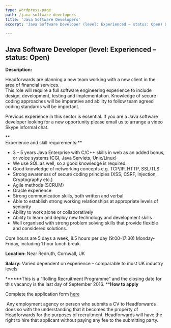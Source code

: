```yaml
---
type: wordpress-page
path: /java-software-developers
title: 'Java Software Developers'
excerpt: 'Java Software Developer (level: Experienced – status: Open) Description: Headforwards are planning a new team working with a new client in the area of financial services. This role will require a full software engineering experience to include design, development, testing and implementation. Knowledge of secure coding approaches will be imperative and ability to follow team agreed …'

---
```

Java Software Developer (level: Experienced – status: Open)
-----------------------------------------------------------

**Description:**

Headforwards are planning a new team working with a new client in the area of financial services.  
This role will require a full software engineering experience to include design, development, testing and implementation. Knowledge of secure coding approaches will be imperative and ability to follow team agreed coding standards will be important.

Previous experience in this sector is essential. If you are a Java software developer looking for a new opportunity please email us to arrange a video Skype informal chat.

**  
Experience and skill requirements:**

*   3 – 5 years Java Enterprise with C/C++ skills in web as an added bonus, or voice systems (CGI, Java Servlets, Unix/Linux)
*   We use SQL as well, so a good knowledge is required.
*   Good knowledge of networking concepts e.g. TCP/IP, HTTP, SSL/TLS
*   Strong awareness of secure coding principles (XSS, CSRF, Injection, Cryptography etc.)
*   Agile methods (SCRUM)
*   Oracle experience
*   Strong communication skills, both written and verbal
*   Able to establish strong working relationships at appropriate levels of seniority
*   Ability to work alone or collaboratively
*   Ability to learn and deploy new technology and development skills
*   Well organised with strong problem solving skills that provide flexible and considered solutions.

Core hours are 5 days a week, 8.5 hours per day (9:00-17:30) Monday-Friday, including 1 hour lunch break.

**Location:** Near Redruth, Cornwall, UK

**Salary:** Varied dependent on experience – comparable to most UK industry levels

******This is a “Rolling Recruitment Programme” and the closing date for this vacancy is the last day of September 2016. ****How to apply**

Complete the application form [here](http://www.headforwards.com/application-form/ "Application Form")

 Any employment agency or person who submits a CV to Headforwards does so with the understanding that it becomes the property of Headforwards for the purposes of recruitment. Headforwards will have the right to hire that applicant without paying any fee to the submitting party.
